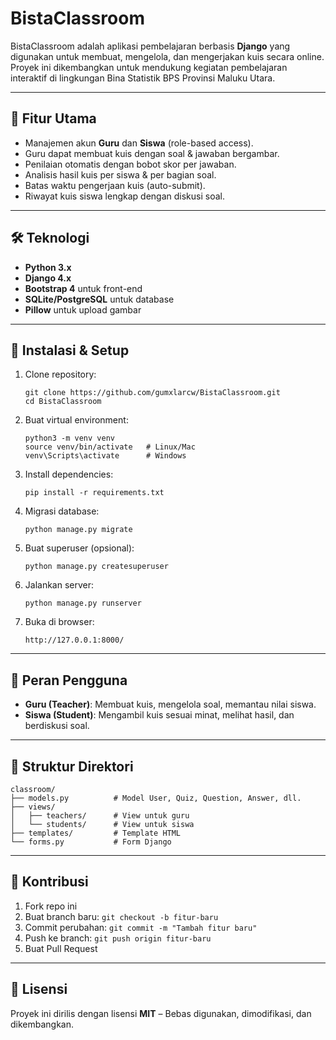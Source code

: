 
# BistaClassroom

BistaClassroom adalah aplikasi pembelajaran berbasis **Django** yang digunakan untuk membuat, mengelola, dan mengerjakan kuis secara online.  
Proyek ini dikembangkan untuk mendukung kegiatan pembelajaran interaktif di lingkungan Bina Statistik BPS Provinsi Maluku Utara.

---

## 🎯 Fitur Utama
- Manajemen akun **Guru** dan **Siswa** (role-based access).
- Guru dapat membuat kuis dengan soal & jawaban bergambar.
- Penilaian otomatis dengan bobot skor per jawaban.
- Analisis hasil kuis per siswa & per bagian soal.
- Batas waktu pengerjaan kuis (auto-submit).
- Riwayat kuis siswa lengkap dengan diskusi soal.

---

## 🛠️ Teknologi
- **Python 3.x**
- **Django 4.x**
- **Bootstrap 4** untuk front-end
- **SQLite/PostgreSQL** untuk database
- **Pillow** untuk upload gambar

---

## 🚀 Instalasi & Setup

1. Clone repository:
   ```
   git clone https://github.com/gumxlarcw/BistaClassroom.git
   cd BistaClassroom
   ```

2. Buat virtual environment:
   ```
   python3 -m venv venv
   source venv/bin/activate   # Linux/Mac
   venv\Scripts\activate      # Windows
   ```

3. Install dependencies:
   ```
   pip install -r requirements.txt
   ```

4. Migrasi database:
   ```
   python manage.py migrate
   ```

5. Buat superuser (opsional):
   ```
   python manage.py createsuperuser
   ```

6. Jalankan server:
   ```
   python manage.py runserver
   ```

7. Buka di browser:
   ```
   http://127.0.0.1:8000/
   ```

---

## 👥 Peran Pengguna
- **Guru (Teacher)**: Membuat kuis, mengelola soal, memantau nilai siswa.
- **Siswa (Student)**: Mengambil kuis sesuai minat, melihat hasil, dan berdiskusi soal.

---

## 📂 Struktur Direktori
```
classroom/
├── models.py          # Model User, Quiz, Question, Answer, dll.
├── views/
│   ├── teachers/      # View untuk guru
│   └── students/      # View untuk siswa
├── templates/         # Template HTML
└── forms.py           # Form Django
```

---

## 🤝 Kontribusi
1. Fork repo ini
2. Buat branch baru: `git checkout -b fitur-baru`
3. Commit perubahan: `git commit -m "Tambah fitur baru"`
4. Push ke branch: `git push origin fitur-baru`
5. Buat Pull Request

---

## 📜 Lisensi
Proyek ini dirilis dengan lisensi **MIT** – Bebas digunakan, dimodifikasi, dan dikembangkan.
